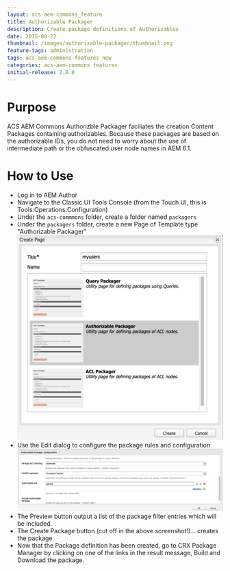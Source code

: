 ```yaml
---
layout: acs-aem-commons_feature
title: Authorizable Packager
description: Create package definitions of Authorizables
date: 2015-08-22
thumbnail: /images/authorizable-packager/thumbnail.png
feature-tags: administration
tags: acs-aem-commons-features new
categories: acs-aem-commons features
initial-release: 2.0.0
---
```


# Purpose

ACS AEM Commons Authorizble Packager faciliates the creation Content Packages containing authorizables. Because these packages are based on the authorizable IDs, you do not need to worry about the use of intermediate path or the obfuscated user node names in AEM 6.1.

# How to Use

* Log in to AEM Author
* Navigate to the Classic UI Tools Console (from the Touch UI, this is Tools:Operations:Configuration)
* Under the `acs-commmons` folder, create a folder named `packagers`
* Under the `packagers` folder, create a new Page of Template type "Authorizable Packager"
![image](/acs-aem-commons/images/authorizable-packager/step-1.png)
* Use the Edit dialog to configure the package rules and configuration
![image](/acs-aem-commons/images/authorizable-packager/step-2.png)
* The Preview button output a list of the package filter entries which will be included.
* The Create Package button (cut off in the above screenshot!)... creates the package
* Now that the Package definition has been created, go to CRX Package Manager by clicking on one of the links in the result message, Build and Download the package. 


